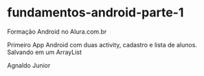 # fundamentos-android-parte-1

Formação Android no Alura.com.br

Primeiro App Android com duas activity, cadastro e lista de alunos. Salvando em um ArrayList

Agnaldo Junior